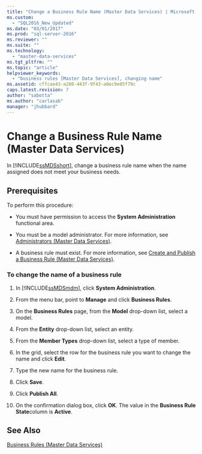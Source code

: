 ```yaml
---
title: "Change a Business Rule Name (Master Data Services) | Microsoft Docs"
ms.custom: 
  - "SQL2016_New_Updated"
ms.date: "03/01/2017"
ms.prod: "sql-server-2016"
ms.reviewer: ""
ms.suite: ""
ms.technology: 
  - "master-data-services"
ms.tgt_pltfrm: ""
ms.topic: "article"
helpviewer_keywords: 
  - "business rules [Master Data Services], changing name"
ms.assetid: cffcae43-a208-443f-9f43-a0ec9e05f79c
caps.latest.revision: 7
author: "sabotta"
ms.author: "carlasab"
manager: "jhubbard"
---
```

# Change a Business Rule Name (Master Data Services)
  In [!INCLUDE[ssMDSshort](../includes/ssmdsshort-md.md)], change a business rule name when the name assigned does not meet your business needs.  
  
## Prerequisites  
 To perform this procedure:  
  
-   You must have permission to access the **System Administration** functional area.  
  
-   You must be a model administrator. For more information, see [Administrators &#40;Master Data Services&#41;](../master-data-services/administrators-master-data-services.md).  
  
-   A business rule must exist. For more information, see [Create and Publish a Business Rule &#40;Master Data Services&#41;](../master-data-services/create-and-publish-a-business-rule-master-data-services.md).  
  
### To change the name of a business rule  
  
1.  In [!INCLUDE[ssMDSmdm](../includes/ssmdsmdm-md.md)], click **System Administration**.  
  
2.  From the menu bar, point to **Manage** and click **Business Rules**.  
  
3.  On the **Business Rules** page, from the **Model** drop-down list, select a model.  
  
4.  From the **Entity** drop-down list, select an entity.  
  
5.  From the **Member Types** drop-down list, select a type of member.  
  
6.  In the grid, select the row for the business rule you want to change the name and click **Edit**.  
  
7.  Type the new name for the business rule.  
  
8.  Click **Save**.  
  
9. Click **Publish All**.  
  
10. On the confirmation dialog box, click **OK**. The value in the **Business Rule State**column is **Active**.  
  
## See Also  
 [Business Rules &#40;Master Data Services&#41;](../master-data-services/business-rules-master-data-services.md)  
  
  
